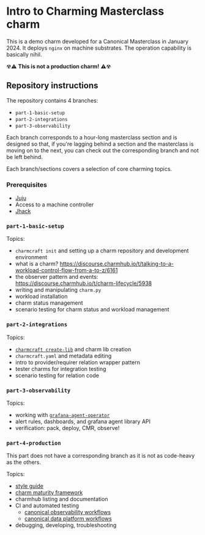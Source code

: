 # Intro to Charming Masterclass charm

This is a demo charm developed for a Canonical Masterclass in January 2024. It deploys `nginx` on machine substrates. The operation capability is basically nihil.

☢⚠ **This is not a production charm!** ⚠☢

## Repository instructions

The repository contains 4 branches:

- `part-1-basic-setup`
- `part-2-integrations`
- `part-3-observability`

Each branch corresponds to a hour-long masterclass section and is designed so that, if you're lagging behind a section and the masterclass is moving on to the next, you can check out the corresponding branch and not be left behind.

Each branch/sections covers a selection of core charming topics.

### Prerequisites

- [Juju](https://juju.is/docs/juju/install-juju)
- Access to a machine controller
- [Jhack](https://github.com/canonical/jhack)

### `part-1-basic-setup`

Topics:
- `charmcraft init` and setting up a charm repository and development environment
- what is a charm? https://discourse.charmhub.io/t/talking-to-a-workload-control-flow-from-a-to-z/6161
- the observer pattern and events: https://discourse.charmhub.io/t/charm-lifecycle/5938
- writing and manipulating `charm.py`
- workload installation
- charm status management
- scenario testing for charm status and workload management


### `part-2-integrations`

Topics:
- [`charmcraft create-lib`](https://juju.is/docs/sdk/charmcraft-create-lib) and charm lib creation 
- `charmcraft.yaml` and metadata editing
- intro to provider/requirer relation wrapper pattern
- tester charms for integration testing
- scenario testing for relation code


### `part-3-observability`

Topics:
- working with [`grafana-agent-operator`](https://github.com/canonical/grafana-agent-operator/)
- alert rules, dashboards, and grafana agent library API
- verification: pack, deploy, CMR, observe!

### `part-4-production`

This part does not have a corresponding branch as it is not as code-heavy as the others.

Topics:
- [style guide](https://juju.is/docs/sdk/styleguide)
- [charm maturity framework](https://juju.is/docs/sdk/charm-maturity)
- charmhub listing and documentation
- CI and automated testing
  - [canonical observability workflows](https://github.com/canonical/observability/tree/main/.github/workflows)
  - [canonical data platform workflows](https://github.com/canonical/data-platform-workflows)
- debugging, developing, troubleshooting